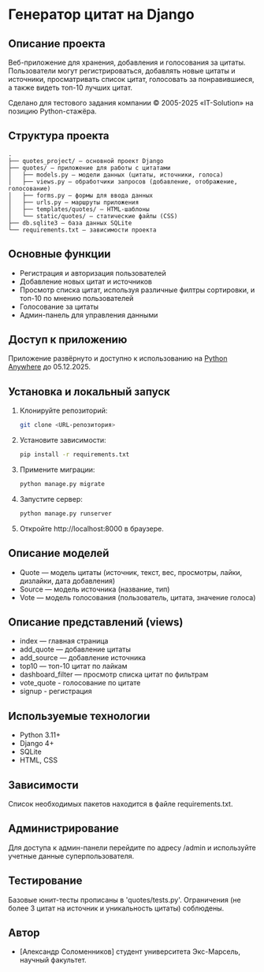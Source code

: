 # Генератор цитат на Django

## Описание проекта
Веб-приложение для хранения, добавления и голосования за цитаты. Пользователи могут регистрироваться, добавлять новые цитаты и источники, просматривать список цитат, голосовать за понравившиеся, а также видеть топ-10 лучших цитат.

Сделано для тестового задания компании © 2005-2025 «IT-Solution» на позицию Python-стажёра.

## Структура проекта
```
.
├── quotes_project/ — основной проект Django
├── quotes/ — приложение для работы с цитатами
│   ├── models.py — модели данных (цитаты, источники, голоса)
│   ├── views.py — обработчики запросов (добавление, отображение, голосование)
│   ├── forms.py — формы для ввода данных
│   ├── urls.py — маршруты приложения
│   ├── templates/quotes/ — HTML-шаблоны
│   └── static/quotes/ — статические файлы (CSS)
├── db.sqlite3 — база данных SQLite
└── requirements.txt — зависимости проекта
```

## Основные функции
- Регистрация и авторизация пользователей
- Добавление новых цитат и источников
- Просмотр списка цитат, используя различные филтры сортировки, и топ-10 по мнению пользователей
- Голосование за цитаты
- Админ-панель для управления данными

## Доступ к приложению
Приложение развёрнуто и доступно к использованию на [Python Anywhere](https://quotesgenerator.pythonanywhere.com/) до 05.12.2025.

## Установка и локальный запуск
1. Клонируйте репозиторий:
   ```bash
   git clone <URL-репозитория>
   ```
2. Установите зависимости:
   ```bash
   pip install -r requirements.txt
   ```
3. Примените миграции:
   ```bash
   python manage.py migrate
   ```
4. Запустите сервер:
   ```bash
   python manage.py runserver
   ```
5. Откройте http://localhost:8000 в браузере.

## Описание моделей
- Quote — модель цитаты (источник, текст, вес, просмотры, лайки, дизлайки, дата добавления)
- Source — модель источника (название, тип)
- Vote — модель голосования (пользователь, цитата, значение голоса)

## Описание представлений (views)
- index — главная страница
- add_quote — добавление цитаты
- add_source — добавление источника
- top10 — топ-10 цитат по лайкам
- dashboard_filter — просмотр списка цитат по фильтрам
- vote_quote - голосование по цитате
- signup - регистрация

## Используемые технологии
- Python 3.11+
- Django 4+
- SQLite
- HTML, CSS

## Зависимости
Список необходимых пакетов находится в файле requirements.txt.

## Администрирование
Для доступа к админ-панели перейдите по адресу /admin и используйте учетные данные суперпользователя.

## Тестирование
Базовые юнит-тесты прописаны в 'quotes/tests.py'. Ограничения (не более 3 цитат на источник и уникальность цитаты) соблюдены.

## Автор
- [Александр Соломенников] студент университета Экс-Марсель, научный факультет.
